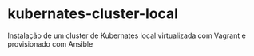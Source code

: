# kubernates-cluster-local
Instalação de um cluster de Kubernates local virtualizada com Vagrant e provisionado com Ansible
